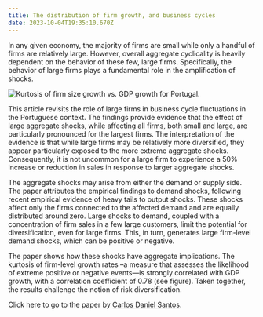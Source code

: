 ```yaml
---
title: The distribution of firm growth, and business cycles
date: 2023-10-04T19:35:10.670Z
---
```

In any given economy, the majority of firms are small while only a handful of firms are relatively large. However, overall aggregate cyclicality is heavily dependent on the behavior of these few, large firms. Specifically, the behavior of large firms plays a fundamental role in the amplification of shocks.

![](https://ucarecdn.com/0189e8c0-cce2-4c2f-9be7-1c3f7f93712e/ "Kurtosis of firm size growth vs. GDP growth for Portugal.")

This article revisits the role of large firms in business cycle fluctuations in the Portuguese context. The findings provide evidence that the effect of large aggregate shocks, while affecting all firms, both small and large, are particularly pronounced for the largest firms. The interpretation of the evidence is that while large firms may be relatively more diversified, they appear particularly exposed to the more extreme aggregate shocks. Consequently, it is not uncommon for a large firm to experience a 50% increase or reduction in sales in response to larger aggregate shocks.

The aggregate shocks may arise from either the demand or supply side. The paper attributes the empirical findings to demand shocks, following recent empirical evidence of heavy tails to output shocks. These shocks affect only the firms connected to the affected demand and are equally distributed around zero. Large shocks to demand, coupled with a concentration of firm sales in a few large customers, limit the potential for diversification, even for large firms. This, in turn, generates large firm-level demand shocks, which can be positive or negative.

The paper shows how these shocks have aggregate implications. The kurtosis of firm-level growth rates –a measure that assesses the likelihood of extreme positive or negative events—is strongly correlated with GDP growth, with a correlation coefficient of 0.78 (see figure). Taken together, the results challenge the notion of risk diversification.

Click here to go to the paper by [Carlos Daniel Santos](https://congress-files.s3.amazonaws.com/2023-07/Size_volatility_BCs_v5_short.pdf).
